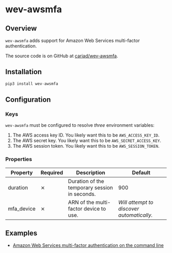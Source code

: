 # wev-awsmfa

## Overview

`wev-awsmfa` adds support for Amazon Web Services multi-factor authentication.

The source code is on GitHub at [cariad/wev-awsmfa](https://github.com/cariad/wev-awsmfa).

## Installation

```python
pip3 install wev-awsmfa
```

## Configuration

### Keys

`wev-awsmfa` must be configured to resolve _three_ environment variables:

1. The AWS access key ID. You likely want this to be `AWS_ACCESS_KEY_ID`.
1. The AWS secret key. You likely want this to be `AWS_SECRET_ACCESS_KEY`.
1. The AWS session token. You likely want this to be `AWS_SESSION_TOKEN`.

### Properties

| Property   | Required | Description                                   | Default                                   |
|------------|----------|-----------------------------------------------|-------------------------------------------|
| duration   | ⨯        | Duration of the temporary session in seconds. | 900                                       |
| mfa_device | ⨯        | ARN of the multi-factor device to use.        | _Will attempt to discover automatically._ |

## Examples

- [Amazon Web Services multi-factor authentication on the command line](/examples/awsmfa)
